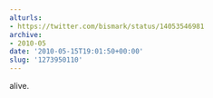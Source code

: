```yaml
---
alturls:
- https://twitter.com/bismark/status/14053546981
archive:
- 2010-05
date: '2010-05-15T19:01:50+00:00'
slug: '1273950110'
---
```


alive.

